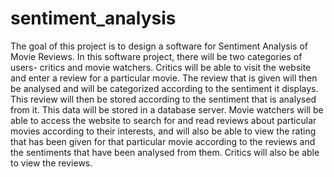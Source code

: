 # sentiment_analysis
The goal of this project is to design a software for Sentiment Analysis of Movie Reviews. In this software project, there will be two categories of users- critics and movie watchers. Critics will be able to visit the website and enter a review for a particular movie. The review that is given will then be analysed and will be categorized according to the sentiment it displays. This review will then be stored according to the sentiment that is analysed from it. This data will be stored in a database server. Movie watchers will be able to access the website to search for and read reviews about particular movies according to their interests, and will also be able to view the rating that has been given for that particular movie according to the reviews and the sentiments that have been analysed from them. Critics will also be able to view the reviews.
